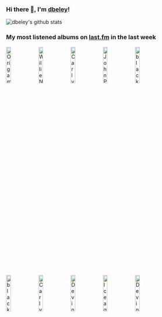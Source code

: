 ### Hi there 👋, I'm [dbeley](https://dbeley.ovh/en)!

![dbeley's github stats](https://github-readme-stats.vercel.app/api?username=dbeley)

### My most listened albums on [last.fm](https://www.last.fm/user/d_beley) in the last week

[<img src='https://lastfm.freetls.fastly.net/i/u/300x300/54a96475b1090425554502e2227986ac.jpg' width='16%' height='16%' alt='Origami Angel - Gami Gang'>](https://www.last.fm/music/origami%2bangel/gami%2bgang)&nbsp;
[<img src='https://lastfm.freetls.fastly.net/i/u/300x300/e519028471154fde5255accbb4e9e59d.jpg' width='16%' height='16%' alt='Willie Nelson - Red Headed Stranger'>](https://www.last.fm/music/willie%2bnelson/red%2bheaded%2bstranger)&nbsp;
[<img src='https://lastfm.freetls.fastly.net/i/u/300x300/1607b2f1222a809005b321429154e5ec.jpg' width='16%' height='16%' alt='Carly Rae Jepsen - E•MO•TION'>](https://www.last.fm/music/carly%2brae%2bjepsen/e%25e2%2580%25a2mo%25e2%2580%25a2tion)&nbsp;
[<img src='https://lastfm.freetls.fastly.net/i/u/300x300/f3dabb60279862c44fce1ab4f08ea985.jpg' width='16%' height='16%' alt='John Prine - John Prine'>](https://www.last.fm/music/john%2bprine/john%2bprine)&nbsp;
[<img src='https://lastfm.freetls.fastly.net/i/u/300x300/67a4d6e9f3425753c90e0eb0e2d19c7c.jpg' width='16%' height='16%' alt='black midi - Cavalcade'>](https://www.last.fm/music/black%2bmidi/cavalcade)&nbsp;
<br>
[<img src='https://lastfm.freetls.fastly.net/i/u/300x300/9903bae260baaa04c6177ebcac4b74bc.jpg' width='16%' height='16%' alt='black midi - Schlagenheim'>](https://www.last.fm/music/black%2bmidi/schlagenheim)&nbsp;
[<img src='https://lastfm.freetls.fastly.net/i/u/300x300/4af31a783ede9676743e85db2efb2d4c.png' width='16%' height='16%' alt='Carly Rae Jepsen - Dedicated'>](https://www.last.fm/music/carly%2brae%2bjepsen/dedicated)&nbsp;
[<img src='https://lastfm.freetls.fastly.net/i/u/300x300/a9403efa1dcd401287d79f0c3e443ab5.png' width='16%' height='16%' alt='Devin Townsend - Ziltoid the Omniscient'>](https://www.last.fm/music/devin%2btownsend/ziltoid%2bthe%2bomniscient)&nbsp;
[<img src='https://lastfm.freetls.fastly.net/i/u/300x300/77764fef1ffc4fb7cfcacb673d078bd9.jpg' width='16%' height='16%' alt='Iceage - Plowing Into the Field of Love'>](https://www.last.fm/music/iceage/plowing%2binto%2bthe%2bfield%2bof%2blove)&nbsp;
[<img src='https://lastfm.freetls.fastly.net/i/u/300x300/5172b6d3c71145a6a301003a7ed1db7b.png' width='16%' height='16%' alt='Devin Townsend Project - Ki'>](https://www.last.fm/music/devin%2btownsend%2bproject/ki)&nbsp;
<br>
